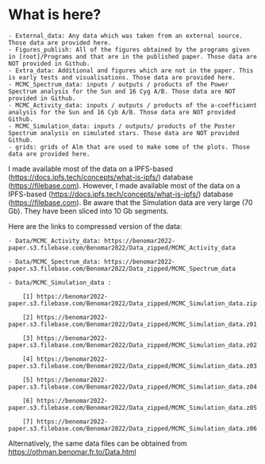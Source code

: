 # What is here?

	- External_data: Any data which was taken from an external source. Those data are provided here.
	- Figures_publish: All of the figures obtained by the programs given in [root]/Programs and that are in the published paper. Those data are NOT provided in Github.
	- Extra_data: Additional and figures which are not in the paper. This is early tests and visualisations. Those data are provided here.
	- MCMC_Spectrum_data: inputs / outputs / products of the Power Spectrum analysis for the Sun and 16 Cyg A/B. Those data are NOT provided in Github.
	- MCMC_Activity_data: inputs / outputs / products of the a-coefficient analysis for the Sun and 16 Cyb A/B. Those data are NOT provided Github.
	- MCMC_Simulation_data: inputs / outputs/ products of the Poster Spectrum analysis on simulated stars. Those data are NOT provided Github.
	- grids: grids of Alm that are used to make some of the plots. Those data are provided here.

I made available most of the data on a IPFS-based (https://docs.ipfs.tech/concepts/what-is-ipfs/) database (https://filebase.com).
However, I made available most of the data on a IPFS-based (https://docs.ipfs.tech/concepts/what-is-ipfs/) database (https://filebase.com).
Be aware that the Simulation data are very large (70 Gb). They have been sliced into 10 Gb segments. 

Here are the links to compressed version of the data:
    
    - Data/MCMC_Activity_data: https://benomar2022-paper.s3.filebase.com/Benomar2022/Data_zipped/MCMC_Activity_data 
    
    - Data/MCMC_Spectrum_data: https://benomar2022-paper.s3.filebase.com/Benomar2022/Data_zipped/MCMC_Spectrum_data
    
    - Data/MCMC_Simulation_data : 
    
        [1] https://benomar2022-paper.s3.filebase.com/Benomar2022/Data_zipped/MCMC_Simulation_data.zip
        
        [2] https://benomar2022-paper.s3.filebase.com/Benomar2022/Data_zipped/MCMC_Simulation_data.z01
        
        [3] https://benomar2022-paper.s3.filebase.com/Benomar2022/Data_zipped/MCMC_Simulation_data.z02
        
        [4] https://benomar2022-paper.s3.filebase.com/Benomar2022/Data_zipped/MCMC_Simulation_data.z03
        
        [5] https://benomar2022-paper.s3.filebase.com/Benomar2022/Data_zipped/MCMC_Simulation_data.z04
        
        [6] https://benomar2022-paper.s3.filebase.com/Benomar2022/Data_zipped/MCMC_Simulation_data.z05
        
        [7] https://benomar2022-paper.s3.filebase.com/Benomar2022/Data_zipped/MCMC_Simulation_data.z06

Alternatively, the same data files can be obtained from https://othman.benomar.fr.to/Data.html
